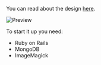 You can read about the design [here](http://legacy.stevenchung.ca/designing-travel-captions).

![Preview](https://stevenchung.s3.amazonaws.com/making_travel_captions/show_view-compressor.gif)

To start it up you need:
- Ruby on Rails
- MongoDB
- ImageMagick